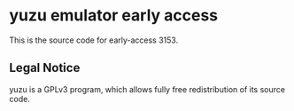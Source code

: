 yuzu emulator early access
=============

This is the source code for early-access 3153.

## Legal Notice

yuzu is a GPLv3 program, which allows fully free redistribution of its source code.